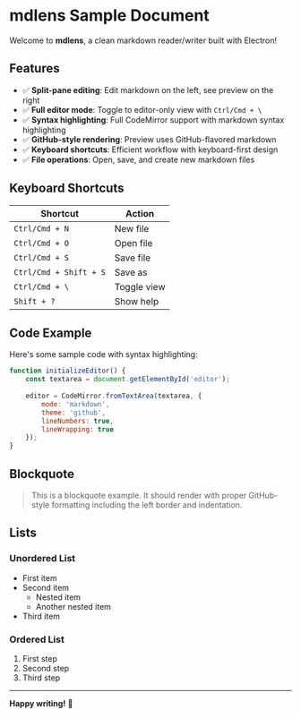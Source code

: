 # mdlens Sample Document

Welcome to **mdlens**, a clean markdown reader/writer built with Electron!

## Features

- ✅ **Split-pane editing**: Edit markdown on the left, see preview on the right
- ✅ **Full editor mode**: Toggle to editor-only view with `Ctrl/Cmd + \`
- ✅ **Syntax highlighting**: Full CodeMirror support with markdown syntax highlighting
- ✅ **GitHub-style rendering**: Preview uses GitHub-flavored markdown
- ✅ **Keyboard shortcuts**: Efficient workflow with keyboard-first design
- ✅ **File operations**: Open, save, and create new markdown files

## Keyboard Shortcuts

| Shortcut | Action |
|----------|--------|
| `Ctrl/Cmd + N` | New file |
| `Ctrl/Cmd + O` | Open file |
| `Ctrl/Cmd + S` | Save file |
| `Ctrl/Cmd + Shift + S` | Save as |
| `Ctrl/Cmd + \` | Toggle view |
| `Shift + ?` | Show help |

## Code Example

Here's some sample code with syntax highlighting:

```javascript
function initializeEditor() {
    const textarea = document.getElementById('editor');
    
    editor = CodeMirror.fromTextArea(textarea, {
        mode: 'markdown',
        theme: 'github',
        lineNumbers: true,
        lineWrapping: true
    });
}
```

## Blockquote

> This is a blockquote example. It should render with proper GitHub-style formatting including the left border and indentation.

## Lists

### Unordered List
- First item
- Second item
  - Nested item
  - Another nested item
- Third item

### Ordered List
1. First step
2. Second step
3. Third step

---

**Happy writing!** 🚀
